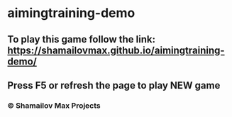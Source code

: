 # aimingtraining-demo

## To play this game follow the link: https://shamailovmax.github.io/aimingtraining-demo/
## Press F5 or refresh the page to play NEW game

### © Shamailov Max Projects
